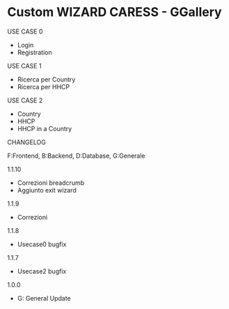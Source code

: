 # Custom WIZARD CARESS - GGallery



USE CASE 0
 - Login
 - Registration

USE CASE 1
 - Ricerca per Country
 - Ricerca per HHCP

USE CASE 2
 - Country
 - HHCP
 - HHCP in a Country

CHANGELOG 

F:Frontend, B:Backend, D:Database, G:Generale

1.1.10 
 - Correzioni breadcrumb
 - Aggiunto exit wizard

1.1.9 
 - Correzioni
 
1.1.8 
 - Usecase0 bugfix
 
1.1.7 
 - Usecase2 bugfix

1.0.0 
 - G: General Update
